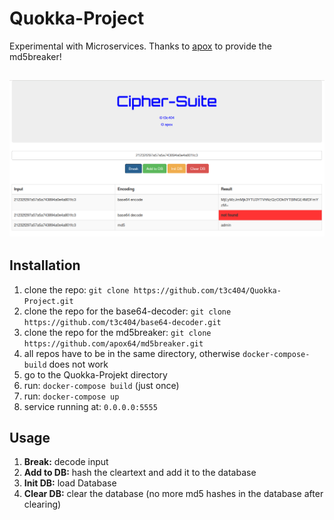 # Quokka-Project
Experimental with Microservices. Thanks to [apox](https://github.com/apox64) to provide the md5breaker!

![alt text](https://github.com/t3c404/Quokka-Project/blob/master/png_files/frontend.png)
---

## Installation
1. clone the repo: `git clone https://github.com/t3c404/Quokka-Project.git`
2. clone the repo for the base64-decoder: `git clone https://github.com/t3c404/base64-decoder.git`
3. clone the repo for the md5breaker: `git clone https://github.com/apox64/md5breaker.git`
4. all repos have to be in the same directory, otherwise `docker-compose-build` does not work
5. go to the Quokka-Projekt directory
6. run: `docker-compose build` (just once)
6. run: `docker-compose up`
6. service running at: `0.0.0.0:5555`

## Usage

1. **Break:** decode input
2. **Add to DB:** hash the cleartext and add it to the database
3. **Init DB:** load Database
4. **Clear DB:** clear the database (no more md5 hashes in the database after clearing)
